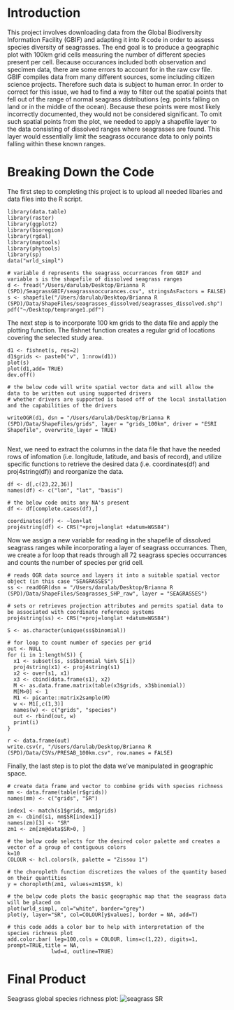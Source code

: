 # Introduction 

This project involves downloading  data from the Global Biodiversity Information Facility (GBIF) and adapting it into R code in order to assess species diversity of seagrasses. The end goal is to produce a geographic plot with 100km grid cells measuring the number of different species present per cell. Because occurances included both observation and specimen data, there are some errors to account for in the raw csv file. GBIF compiles data from many different sources, some including citizen science projects. Therefore such data is subject to human error. In order to correct for this issue, we had to find a way to filter out the spatial points that fell out of the range of normal seagrass distributions (eg. points falling on land or in the middle of the ocean). Because these points were most likely incorrectly documented, they would not be considered significant. To omit such spatial points from the plot, we needed to apply a shapefile layer to the data consisting of dissolved ranges where seagrasses are found. This layer would essentially limit the seagrass occurance data to only points falling within these known ranges. 

# Breaking Down the Code

The first step to completing this project is to upload all needed libaries and data files into the R script.

```
library(data.table)
library(raster)
library(ggplot2)
library(bioregion)
library(rgdal)
library(maptools)
library(phytools)
library(sp)
data("wrld_simpl")

# variable d represents the seagrass occurrances from GBIF and variable s is the shapefile of dissolved seagrass ranges
d <- fread("/Users/darulab/Desktop/Brianna R (SPD)/SeagrassGBIF/seagrasssoccurances.csv", stringsAsFactors = FALSE)
s <- shapefile("/Users/darulab/Desktop/Brianna R (SPD)/Data/ShapeFiles/seagrasses_dissolved/seagrasses_dissolved.shp")
pdf("~/Desktop/temprange1.pdf")

```

The next step is to incorporate 100 km grids to the data file and apply the plotting function. The fishnet function creates a regular grid of locations covering the selected study area. 

```
d1 <- fishnet(s, res=2)
d1$grids <- paste0("v", 1:nrow(d1))
plot(s)
plot(d1,add= TRUE)
dev.off()

# the below code will write spatial vector data and will allow the data to be written out using supported drivers 
# whether drivers are supported is based off of the local installation and the capabilities of the drivers

writeOGR(d1, dsn = "/Users/darulab/Desktop/Brianna R (SPD)/Data/ShapeFiles/grids", layer = "grids_100km", driver = "ESRI Shapefile", overwrite_layer = TRUE)
 
```

Next, we need to extract the columns in the data file that have the needed rows of infomation (i.e. longitude, latitude, and basis of record), and utilize specific functions to retrieve the desired data (i.e. coordinates(df) and proj4string(df)) and reorganize the data.

```
df <- d[,c(23,22,36)]
names(df) <- c("lon", "lat", "basis")

# the below code omits any NA's present
df <- df[complete.cases(df),]

coordinates(df) <- ~lon+lat
proj4string(df) <- CRS("+proj=longlat +datum=WGS84")

```

Now we assign a new variable for reading in the shapefile of dissolved seagrass ranges while incorporating a layer of seagrass occurrances.  Then, we create a for loop that reads through all 72 seagrass species occurrances and counts the  number of species per grid cell.

```
# reads OGR data source and layers it into a suitable spatial vector object (in this case "SEAGRASSES")
ss <- readOGR(dsn = "/Users/darulab/Desktop/Brianna R (SPD)/Data/ShapeFiles/Seagrasses_SHP_raw", layer = "SEAGRASSES")

# sets or retrieves projection attributes and permits spatial data to be associated with coordinate reference systems 
proj4string(ss) <- CRS("+proj=longlat +datum=WGS84")

S <- as.character(unique(ss$binomial))

# for loop to count number of species per grid
out <- NULL
for (i in 1:length(S)) {
  x1 <- subset(ss, ss$binomial %in% S[i])
  proj4string(x1) <- proj4string(s1)
  x2 <- over(s1, x1)
  x3 <- cbind(data.frame(s1), x2)
  M <- as.data.frame.matrix(table(x3$grids, x3$binomial))
  M[M>0] <- 1
  M1 <- picante::matrix2sample(M)
  w <- M1[,c(1,3)]
  names(w) <- c("grids", "species")
  out <- rbind(out, w)
  print(i)
}

r <- data.frame(out)
write.csv(r, "/Users/darulab/Desktop/Brianna R (SPD)/Data/CSVs/PRESAB_100km.csv", row.names = FALSE)

```
Finally, the last step is to plot the data we've manipulated in geographic space.

```
# create data frame and vector to combine grids with species richness
mm <- data.frame(table(r$grids))
names(mm) <- c("grids", "SR")

index1 <- match(s1$grids, mm$grids)
zm <- cbind(s1, mm$SR[index1])
names(zm)[3] <- "SR"
zm1 <- zm[zm@data$SR>0, ]

# the below code selects for the desired color palette and creates a vector of a group of contiguous colors
k=10
COLOUR <- hcl.colors(k, palette = "Zissou 1")

# the choropleth function discretizes the values of the quantity based on their quantities
y = choropleth(zm1, values=zm1$SR, k)

# the below code plots the basic geographic map that the seagrass data will be placed on
plot(wrld_simpl, col="white", border="grey")
plot(y, layer="SR", col=COLOUR[y$values], border = NA, add=T)

# this code adds a color bar to help with interpretation of the species richness plot
add.color.bar( leg=100,cols = COLOUR, lims=c(1,22), digits=1, prompt=TRUE,title = NA,
              lwd=4, outline=TRUE)
```

# Final Product
Seagrass global species richness plot:
![seagrass SR](https://raw.githubusercontent.com/brirock35/Rock-Grad-Project/master/species%20richness.png)

